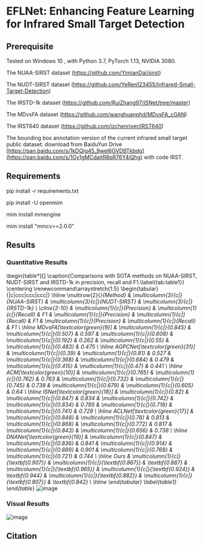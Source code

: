 # EFLNet: Enhancing Feature Learning for Infrared Small Target Detection
## Prerequisite

Tested on Windows 10 , with Python 3.7, PyTorch 1.13, NVIDIA 3080.

The NUAA-SIRST dataset (https://github.com/YimianDai/sirst)

The NUDT-SIRST dataset (https://github.com/YeRen123455/Infrared-Small-Target-Detection)

The IRSTD-1k dataset (https://github.com/RuiZhang97/ISNet/tree/master)

The MDvsFA dataset (https://github.com/wanghuanphd/MDvsFA_cGAN)

The IRST640 dataset (https://github.com/jzchenriver/IRST640)

The bounding box annotation version of the current infrared small target public dataset: download from  BaiduYun Drive [https://pan.baidu.com/s/1kDQIg45_9wel6GVDBTkbdg](https://pan.baidu.com/s/1Gv1gMCdajtR8pR76Y4iQhg) with code IRST.

## Requirements
  pip install -r requirements.txt
 
  pip install -U openmim
  
  mim install mmengine
  
  mim install "mmcv>=2.0.0"

## Results 
### Quantitative Results
\begin{table*}[]
\caption{Comparisons with SOTA methods on NUAA-SIRST, NUDT-SIRST and IRSTD-1k in precision, recall and F1.\label{tab:table1}}
\centering
\renewcommand\arraystretch{1.5}
\begin{tabular}{|c|ccc|ccc|ccc|}
\hline
\multirow{2}{*}{Method} & \multicolumn{3}{c|}{NUAA-SIRST}                                 & \multicolumn{3}{c|}{NUDT-SIRST}                                 & \multicolumn{3}{c|}{IRSTD-1k}                                   \\ \cline{2-10} 
                        & \multicolumn{1}{c|}{$Precision$}   & \multicolumn{1}{c|}{$Recall$}   & $F1$    & \multicolumn{1}{c|}{$Precision$}   & \multicolumn{1}{c|}{$Recall$}   & $F1$    & \multicolumn{1}{c|}{$Precision$}   & \multicolumn{1}{c|}{$Recall$}   & $F1$    \\ \hline
MDvsFA[\textcolor{green}{9}]                  & \multicolumn{1}{c|}{0.845} & \multicolumn{1}{c|}{0.507} & 0.597 & \multicolumn{1}{c|}{0.608} & \multicolumn{1}{c|}{0.192} & 0.262 & \multicolumn{1}{c|}{0.55}  & \multicolumn{1}{c|}{0.483} & 0.475 \\ \hline
AGPCNet[\textcolor{green}{31}]                & \multicolumn{1}{c|}{0.39}  & \multicolumn{1}{c|}{0.81}  & 0.527 & \multicolumn{1}{c|}{0.368} & \multicolumn{1}{c|}{0.684} & 0.479 & \multicolumn{1}{c|}{0.415} & \multicolumn{1}{c|}{0.47}  & 0.441 \\ \hline
ACM[\textcolor{green}{10}]                     & \multicolumn{1}{c|}{0.765} & \multicolumn{1}{c|}{0.762} & 0.763 & \multicolumn{1}{c|}{0.732} & \multicolumn{1}{c|}{0.745} & 0.738 & \multicolumn{1}{c|}{0.679} & \multicolumn{1}{c|}{0.605} & 0.64  \\ \hline
ISNet[\textcolor{green}{18}]                  & \multicolumn{1}{c|}{0.82}  & \multicolumn{1}{c|}{0.847} & 0.834 & \multicolumn{1}{c|}{0.742} & \multicolumn{1}{c|}{0.834} & 0.785 & \multicolumn{1}{c|}{0.718} & \multicolumn{1}{c|}{0.741} & 0.729 \\ \hline
ACLNet[\textcolor{green}{17}]                  & \multicolumn{1}{c|}{0.848} & \multicolumn{1}{c|}{0.78}  & 0.813 & \multicolumn{1}{c|}{0.868} & \multicolumn{1}{c|}{0.772} & 0.817 & \multicolumn{1}{c|}{0.843} & \multicolumn{1}{c|}{0.656} & 0.738 \\ \hline
DNANet[\textcolor{green}{19}]               & \multicolumn{1}{c|}{0.847} & \multicolumn{1}{c|}{0.836} & 0.841 & \multicolumn{1}{c|}{0.914} & \multicolumn{1}{c|}{0.889} & 0.901 & \multicolumn{1}{c|}{0.768} & \multicolumn{1}{c|}{0.721} & 0.744 \\ \hline
Ours                    & \multicolumn{1}{c|}{\textbf{0.907}} & \multicolumn{1}{c|}{\textbf{0.867}} & \textbf{0.887} & \multicolumn{1}{c|}{\textbf{0.965}} & \multicolumn{1}{c|}{\textbf{0.924}} & \textbf{0.944} & \multicolumn{1}{c|}{\textbf{0.882}} & \multicolumn{1}{c|}{\textbf{0.807}} & \textbf{0.842} \\ \hline
\end{tabular}
\label{table1}
\end{table*}
![image](https://github.com/yang19950411/infrared-small-target/blob/main/Quantitative%20Results.png)

### Visual Results
![image](https://github.com/yang19950411/infrared-small-target/blob/main/Visual%20Results.png)

## Citation

